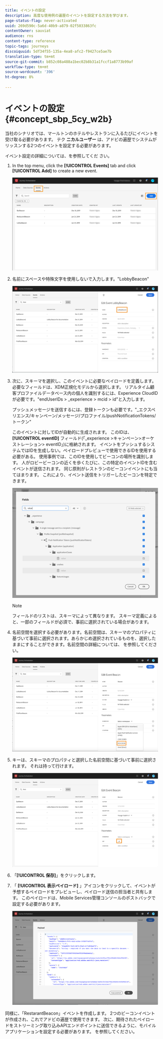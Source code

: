 ```yaml
---
title: イベントの設定
description: 高度な使用例の遍歴のイベントを設定する方法を学びます。
page-status-flag: never-activated
uuid: 269d590c-5a6d-40b9-a879-02f5033863fc
contentOwner: sauviat
audience: rns
content-type: reference
topic-tags: journeys
discoiquuid: 5df34f55-135a-4ea8-afc2-f9427ce5ae7b
translation-type: tm+mt
source-git-commit: b852c08a488a1bec02b8b31a1fccf1a8773b99af
workflow-type: tm+mt
source-wordcount: '396'
ht-degree: 8%

---
```



# イベントの設定 {#concept_sbp_5cy_w2b}

当社のシナリオでは、マールトンのホテルやレストランに入るたびにイベントを受け取る必要があります。 テク **ニカルユーザー** は、アドビの遍歴でシステムがリッスンする2つのイベントを設定する必要があります。

イベント設定の詳細については、を参照してくだ [](../event/about-events.md)さい。

1. In the top menu, click the **[!UICONTROL Events]** tab and click **[!UICONTROL Add]** to create a new event.

   ![](../assets/journeyuc1_1.png)

1. 名前にスペースや特殊文字を使用しないで入力します。&quot;LobbyBeacon&quot;

   ![](../assets/journeyuc2_1.png)

1. 次に、スキーマを選択し、このイベントに必要なペイロードを定義します。 必要なフィールドは、XDM正規化モデルから選択します。 リアルタイム顧客プロファイルデータベース内の個人を識別するには、Experience CloudIDが必要です。&quot;endUserIDs > _experience > mcid > id&quot;と入力します。

   プッシュメッセージを送信するには、登録トークンも必要です。&quot;_エクスペリエンス/キャンペーン/メッセージ/プロファイル/pushNotificationTokens/トークン&quot;

   このイベントに対してIDが自動的に生成されます。 このIDは、 **[!UICONTROL eventID]** フィールド(「_experience >キャンペーン>オーケストレーション> eventID」)に格納されます。 イベントをプッシュするシステムではIDを生成しない。ペイロードプレビューで使用できるIDを使用する必要がある。 使用事例では、このIDを使用してビーコンの場所を識別します。 人がロビービーコンの近くを歩くたびに、この特定のイベントIDを含むイベントが送信されます。 同じ原則がレストランのビーコンイベントにも当てはまります。 これにより、イベント送信をトリガーしたビーコンを特定できます。

   ![](../assets/journeyuc2_2.png)

   >[!NOTE]
   >
   >フィールドのリストは、スキーマによって異なります。 スキーマ定義によると、一部のフィールドが必須で、事前に選択されている場合があります。

1. 名前空間を選択する必要があります。名前空間は、スキーマのプロパティに基づいて事前に選択されます。あらかじめ選択されているものを、選択したままにすることができます。名前空間の詳細については、[](../event/selecting-the-namespace.md) を参照してください。

   ![](../assets/journeyuc2_4.png)

1. キーは、スキーマのプロパティと選択した名前空間に基づいて事前に選択されます。 それは持って行けます。

   ![](../assets/journeyuc2_4bis.png)

1. 「**[!UICONTROL 保存]**」をクリックします。

1. 「 **[!UICONTROL 表示ペイロード]** 」アイコンをクリックして、イベントが予想するペイロードをプレビューし、ペイロード送信の担当者と共有します。  このペイロードは、Mobile Services管理コンソールのポストバックで設定する必要があります。

   ![](../assets/journeyuc2_5.png)

同様に、「RestarantBeacon」イベントを作成します。 2つのビーコンイベントが作成され、これでアドビの遍歴で使用できます。 次に、期待されたペイロードをストリーミング取り込みAPIエンドポイントに送信できるように、モバイルアプリケーションを設定する必要があります。 [](../event/additional-steps-to-send-events-to-journey-orchestration.md) を参照してください。
